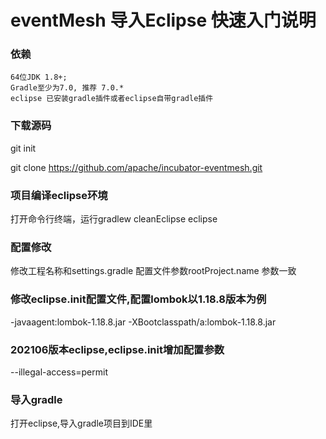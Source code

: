 # eventMesh 导入Eclipse 快速入门说明

### 依赖

```
64位JDK 1.8+;
Gradle至少为7.0, 推荐 7.0.*
eclipse 已安装gradle插件或者eclipse自带gradle插件
```

### 下载源码

git init

git clone <https://github.com/apache/incubator-eventmesh.git>

### 项目编译eclipse环境

打开命令行终端，运行gradlew cleanEclipse eclipse

### 配置修改

修改工程名称和settings.gradle 配置文件参数rootProject.name 参数一致

### 修改eclipse.init配置文件,配置lombok以1.18.8版本为例

-javaagent:lombok-1.18.8.jar
-XBootclasspath/a:lombok-1.18.8.jar

### 202106版本eclipse,eclipse.init增加配置参数

--illegal-access=permit

### 导入gradle

打开eclipse,导入gradle项目到IDE里